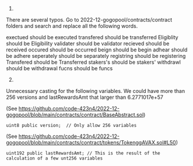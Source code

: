 1. 

There are several typos. Go to 2022-12-gogopool/contracts/contract folders and search and replace all the following words.

exectued should be executed
transfered should be transferred
Eligiblity should be Eligibility
validater should be validator
recieved should be received
occured should be occurred
beign should be begin
adhear should be adhere
seperately should be separately
registring should be registering
Transfered should be Transferred
stakers's should be stakers'
withdrawl should be withdrawal
fucns should be funcs

2.

Unnecessary casting for the following variables. We could have more than 256 versions and lastRewardsAmt that larger than 6.2771017e+57

(See https://github.com/code-423n4/2022-12-gogopool/blob/main/contracts/contract/BaseAbstract.sol)

```
uint8 public version;  // Only allow 256 variables
```

(See https://github.com/code-423n4/2022-12-gogopool/blob/main/contracts/contract/tokens/TokenggAVAX.sol#L50)

```
uint192 public lastRewardsAmt; // This is the result of the calculation of a few unt256 variables
```

